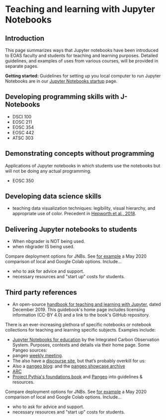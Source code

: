 # Teaching and learning with Jupyter Notebooks

## Introduction

This page summarizes ways that Jupyter notebooks have been introduced to EOAS faculty and students for teaching and learning purposes. Detailed guidelines, and examples of uses from various courses, will be provided in separate pages.

**Getting started:** Guidelines for setting up you local computer to run Jupyter Notebooks are in our [Jupyter Notebooks startup](jnotebooks-startup.md) page.

## Developing programming skills with J-Notebooks

* DSCI 100
* EOSC 211
* EOSC 354
* EOSC 442
* ATSC 303

## Demonstrating concepts without programming

Applications of Jupyter notebooks in which students use the notebooks but will not be doing any actual programming.

* EOSC 350

## Developing data science skills

* teaching data visualization techniques: legibility, visual hierarchy, and appropriate use of color. Precedent in [Hepworth et al., 2018](https://www.tandfonline.com/doi/full/10.1080/10899995.2019.1656022).

## Delivering Jupyter notebooks to students

* When nbgrader is NOT being used.
* when nbgrader IS being used.

Compare deployment options for JNBs. See [for example](https://www.techrepublic.com/article/google-colab-vs-jupyter-notebook/) a May 2020 comparison of local and Google Colab options. Include...

* who to ask for advice and support.
* necessary resources and "start up" costs for students.

## Third party references

* An open-source [handbook for teaching and learning with Jupyter](https://jupyter4edu.github.io/jupyter-edu-book/), dated December 2019. This guidebook's home page includes licensing information (CC-BY 4.0) and a link to the book's GitHub repository.

There is an ever-increasing plethora of specific notebooks or notebook collections for teaching and learning specific subjects. Examples include:

* [Jupyter Notebooks for education](https://www.icos-cp.eu/science-and-impact/education/icos-jupyter-notebooks-for-education) by the Integrated Carbon Observation System. Purposes, contexts and details via their home page.
Some Pangeo sources:
* pangeo [weekly meeting](https://docs.google.com/document/d/e/2PACX-1vRerhoxG-wOvh-wQTj7F8HPYve75l8pAtL-tgtzY_3YLqVUsaMSEgE4K70HgMt5S91FMwSu8EIizewy/pub).
* The also have a [discourse site](https://discourse.pangeo.io/), but that’s probably overkill for us:
* Also a [pangeo blog](https://medium.com/pangeo): and the [pangeo showcase archive](https://pangeo.io/pangeo-showcase.html)
* [ARC](https://arc.ubc.ca/about-arc/arc-team)
* [Project Pythia's foundations book](https://foundations.projectpythia.org/landing-page.html) and [Pangeo](https://pangeo.io/) into guidelines & resources.

Compare deployment options for JNBs. See [for example](https://www.techrepublic.com/article/google-colab-vs-jupyter-notebook/) a May 2020 comparison of local and Google Colab options. Include...

* who to ask for advice and support.
* necessary resources and "start up" costs for students.

